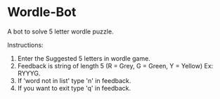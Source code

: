 # Wordle-Bot
A bot to solve 5 letter wordle puzzle.

Instructions:
1. Enter the Suggested 5 letters in wordle game.
2. Feedback is string of length 5 (R = Grey, G = Green, Y = Yellow) Ex: RYYYG.
3. If 'word not in list' type 'n' in feedback.
4. If you want to exit type 'q' in feedback.
